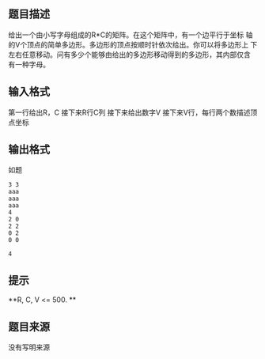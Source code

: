 


## 题目描述
给出一个由小写字母组成的R*C的矩阵。在这个矩阵中，有一个边平行于坐标
轴的V个顶点的简单多边形。多边形的顶点按顺时针依次给出。你可以将多边形上
下左右任意移动。问有多少个能够由给出的多边形移动得到的多边形，其内部仅含
有一种字母。 
 
 
## 输入格式
第一行给出R，C
接下来R行C列
接下来给出数字V
接下来V行，每行两个数描述顶点坐标
## 输出格式
如题

```input1
3 3 
aaa 
aaa 
aaa 
4 
2 0 
2 2 
0 2 
0 0 

```
```output1
4
```

## 提示
**R, C, V <= 500. ** 
## 题目来源
没有写明来源


